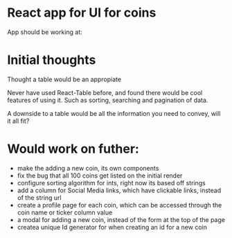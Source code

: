 # React app for UI for coins

App should be working at:

# Initial thoughts

Thought a table would be an appropiate

Never have used React-Table before, and found there would be cool features of using it.
Such as sorting, searching and pagination of data.

A downside to a table would be all the information you need to convey, will it all fit?

# Would work on futher:
* make the adding a new coin, its own components
* fix the bug that all 100 coins get listed on the initial render
* configure sorting algorithm for ints, right now its based off strings
* add a column for Social Media links, which have clickable links, instead of the string url
* create a profile page for each coin, which can be accessed through the coin name or ticker column value
* a modal for adding a new coin, instead of the form at the top of the page
* createa unique Id generator for when creating an id for a new coin